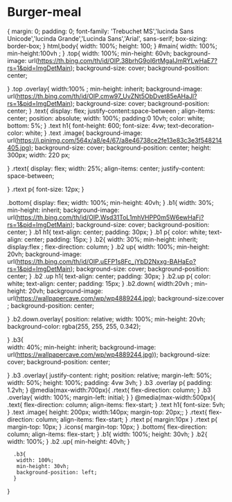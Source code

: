 # Burger-meal
{
    margin: 0;
    padding: 0;
    font-family:  'Trebuchet MS','lucinda Sans Unicode','lucinda Grande','Lucinda Sans','Arial', sans-serif;
    box-sizing: border-box;
}
html,body{
   width: 100%;
   height: 100;
}
#main{
   width: 100%;
   min-height:100vh ;
}
.top{
   width: 100%;
   min-height: 60vh;
   background-image: url(https://th.bing.com/th/id/OIP.38brhG9oI6rtMgaIJmRYLwHaE7?rs=1&pid=ImgDetMain);
   background-size: cover;
   background-position: center;


}
.top .overlay{
   width:100% ;
   min-height: inherit;
   background-image: url(https://th.bing.com/th/id/OIP.cmw97_UvZNt5ObDvet85eAHaJl?rs=1&pid=ImgDetMain);
   background-size: cover;
   background-position: center;
}
.text{
   display: flex;
   justify-content:space-between ;
   align-items: center;
   position: absolute;
   width: 100%;
   padding:0 10vh;
   color: white;
   bottom: 5%;
}
.text h1{
   font-height: 600;
   font-size: 4vw;
   text-decoration-color: white;
}
.text .image{
   background-image: url(https://i.pinimg.com/564x/a8/e4/67/a8e46738ce2fe13e83c3e3f548214405.jpg);
   background-size: cover;
   background-position: center;
   height: 300px;
   width: 220 px;

}
.rtext{
   display: flex;
   width: 25%;
   align-items: center;
   justify-content: space-between;

}
.rtext p{
   font-size: 12px;
}

.bottom{
   display: flex;
   width: 100%;
   min-height: 40vh;
}
.b1{
   width: 30%;
   min-height: inherit;
   background-image: url(https://th.bing.com/th/id/OIP.Wsd31ToL1mhVHPP0m5W6ewHaFj?rs=1&pid=ImgDetMain);
   background-size: cover;
   background-position: center;
}
.b1 h1{
   text-align: center;
   padding: 30px;
}
.b1 p{
     color: white;
     text-align: center;
     padding: 15px;
}
.b2{
    width: 30%;
    min-height: inherit;
    display:flex ;
    flex-direction: column;
}
.b2 up{
     width: 100%;
     min-height: 20vh; 
     background-image: url(https://th.bing.com/th/id/OIP.uEFP1s8Fc_jYbD2Nxxg-BAHaEo?rs=1&pid=ImgDetMain);
     background-size: cover;
     background-position: center;
}
.b2 .up h1{
   text-align: center;
   padding: 30px;
}
.b2.up p{
   color: white;
   text-align: center;
   padding: 15px;
} 
.b2.down{
   width:20vh ;
   min-height: 20vh;
   background-image: url(https://wallpapercave.com/wp/wp4889244.jpg);
   background-size:cover ;
   background-position: center;

}
.b2.down.overlay{
   position: relative;
   width: 100%;
   min-height: 20vh;
   background-color: rgba(255, 255, 255, 0.342);

}
.b3{  
     width: 40%;
     min-height: inherit;
     background-image: url(https://wallpapercave.com/wp/wp4889244.jpg));
     background-size: cover;
     background-position: center;

}
.b3 .overlay{
   justify-content: right;
   position: relative;
   margin-left: 50%;
   width: 50%;
   height: 100%;
   padding: 4vw 3vh;
}
.b3 .overlay p{
   padding: 1.2vh;
}
@media(max-width:700px){
   .rtext{
       flex-direction: column;
   }
   .b3 .overlay{
       width: 100%;
       margin-left: initial;
   }
}
@media(max-width:500px){
   .text{
       flex-direction: column;
         align-items: flex-start;
      }
      .text h1{
       font-size: 5vh;
      }
      .text .image{
       height: 200px;
       width:140px;
       margin-top: 20px;;
      }
      .rtext{
       flex-direction: column;
       align-items: flex-start;
      }
      .rtext p{
       margin:10px
      }
      .rtext p{
       margin-top: 10px;
      }
      .icons{
       margin-top: 10px;
      }
      .bottom{
       flex-direction: column;
       align-items: flex-start;
      }
      .b1{
        width: 100%;
        height: 30vh;
      }
      .b2{
       width: 100%;
      }
      .b2 .up{
         min-height: 40vh;
      }
      
      .b3{
       width: 100%;
       min-height: 30vh;
       background-position: left;
      }

}
